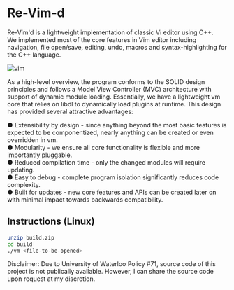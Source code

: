 # Re-Vim-d

Re-Vim'd is a lightweight implementation of classic Vi editor using C++.   
We implemented most of the core features in Vim editor including navigation, file open/save, editing, undo, macros and syntax-highlighting for the C++ language.

![vim](https://storage.googleapis.com/simengyang/vim.gif)

As a high-level overview, the program conforms to the SOLID design principles and follows a Model View Controller (MVC) architecture
with support of dynamic module loading. 
Essentially, we have a lightweight vm core that relies on libdl to
dynamically load plugins at runtime. This design has provided several attractive advantages:

● Extensibility by design - since anything beyond the most basic features is expected to be
componentized, nearly anything can be created or even overridden in vm.  
● Modularity - we ensure all core functionality is flexible and more importantly pluggable.  
● Reduced compilation time - only the changed modules will require updating.  
● Easy to debug - complete program isolation significantly reduces code complexity.  
● Built for updates - new core features and APIs can be created later on with minimal impact
towards backwards compatibility.  

## Instructions (Linux)
``` bash
unzip build.zip
cd build
./vm <file-to-be-opened>
```

Disclaimer: Due to University of Waterloo Policy #71, source code of this project is not publically available. However, I can share the source code upon  request at my discretion.
